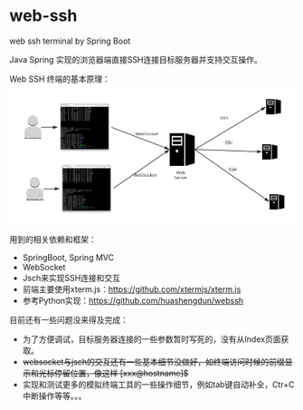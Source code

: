 # web-ssh
web ssh terminal by Spring Boot

Java Spring 实现的浏览器端直接SSH连接目标服务器并支持交互操作。

Web SSH 终端的基本原理：
![](preview/WebSSH.png)

用到的相关依赖和框架：
* SpringBoot, Spring MVC
* WebSocket
* Jsch来实现SSH连接和交互
* 前端主要使用xterm.js：https://github.com/xtermjs/xterm.js
* 参考Python实现：https://github.com/huashengdun/webssh

目前还有一些问题没来得及完成：
* 为了方便调试，目标服务器连接的一些参数暂时写死的，没有从Index页面获取。
* ~~websocket与jsch的交互还有一些基本细节没做好，如终端访问时候的前缀显示和光标停留位置，像这样 [xxx@hostname]$~~
* 实现和测试更多的模拟终端工具的一些操作细节，例如tab键自动补全，Ctr+C中断操作等等。。。


